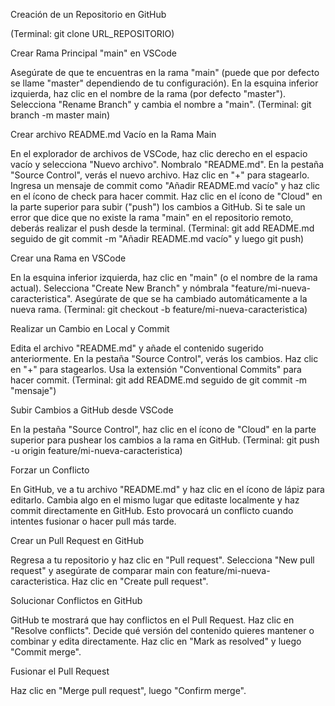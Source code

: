 Creación de un Repositorio en GitHub

(Terminal: git clone URL_REPOSITORIO)

Crear Rama Principal "main" en VSCode

Asegúrate de que te encuentras en la rama "main" (puede que por defecto se llame "master" dependiendo de tu configuración).
En la esquina inferior izquierda, haz clic en el nombre de la rama (por defecto "master").
Selecciona "Rename Branch" y cambia el nombre a "main".
(Terminal: git branch -m master main)

Crear archivo README.md Vacío en la Rama Main

En el explorador de archivos de VSCode, haz clic derecho en el espacio vacío y selecciona "Nuevo archivo".
Nombralo "README.md".
En la pestaña "Source Control", verás el nuevo archivo. Haz clic en "+" para stagearlo.
Ingresa un mensaje de commit como "Añadir README.md vacío" y haz clic en el ícono de check para hacer commit.
Haz clic en el ícono de "Cloud" en la parte superior para subir ("push") los cambios a GitHub.
Si te sale un error que dice que no existe la rama "main" en el repositorio remoto, deberás realizar el push desde la terminal.
(Terminal: git add README.md seguido de git commit -m "Añadir README.md vacío" y luego git push)

Crear una Rama en VSCode

En la esquina inferior izquierda, haz clic en "main" (o el nombre de la rama actual).
Selecciona "Create New Branch" y nómbrala "feature/mi-nueva-caracteristica".
Asegúrate de que se ha cambiado automáticamente a la nueva rama.
(Terminal: git checkout -b feature/mi-nueva-caracteristica)

Realizar un Cambio en Local y Commit

Edita el archivo "README.md" y añade el contenido sugerido anteriormente.
En la pestaña "Source Control", verás los cambios. Haz clic en "+" para stagearlos.
Usa la extensión "Conventional Commits" para hacer commit.
(Terminal: git add README.md seguido de git commit -m "mensaje")

Subir Cambios a GitHub desde VSCode

En la pestaña "Source Control", haz clic en el ícono de "Cloud" en la parte superior para pushear los cambios a la rama en GitHub.
(Terminal: git push -u origin feature/mi-nueva-caracteristica)

Forzar un Conflicto

En GitHub, ve a tu archivo "README.md" y haz clic en el ícono de lápiz para editarlo.
Cambia algo en el mismo lugar que editaste localmente y haz commit directamente en GitHub.
Esto provocará un conflicto cuando intentes fusionar o hacer pull más tarde.

Crear un Pull Request en GitHub

Regresa a tu repositorio y haz clic en "Pull request".
Selecciona "New pull request" y asegúrate de comparar main con feature/mi-nueva-caracteristica.
Haz clic en "Create pull request".

Solucionar Conflictos en GitHub

GitHub te mostrará que hay conflictos en el Pull Request.
Haz clic en "Resolve conflicts".
Decide qué versión del contenido quieres mantener o combinar y edita directamente.
Haz clic en "Mark as resolved" y luego "Commit merge".

Fusionar el Pull Request

Haz clic en "Merge pull request", luego "Confirm merge".
